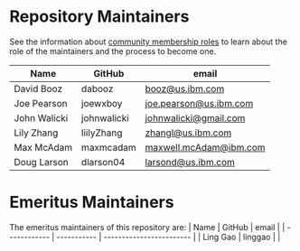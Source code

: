 Repository Maintainers
======================

See the information about [community membership roles](https://wiki.lfedge.org/display/OH/Community+Membership) to learn about the role of the maintainers and the process to become one.

| Name         | GitHub      | email                    |
| ------------ | ----------- | ------------------------ |
| David Booz   | dabooz      | <booz@us.ibm.com>        |
| Joe Pearson  | joewxboy    | <joe.pearson@us.ibm.com> |
| John Walicki | johnwalicki | <johnwalicki@gmail.com>  |
| Lily Zhang   | liilyZhang  | <zhangl@us.ibm.com>      |
| Max McAdam   | maxmcadam   | <maxwell.mcAdam@ibm.com> |
| Doug Larson  | dlarson04   | <larsond@us.ibm.com>     |

# Emeritus Maintainers

The emeritus maintainers of this repository are:
| Name         | GitHub      | email                    |
| ------------ | ----------- | ------------------------ |
| Ling Gao     | linggao     |                          |
